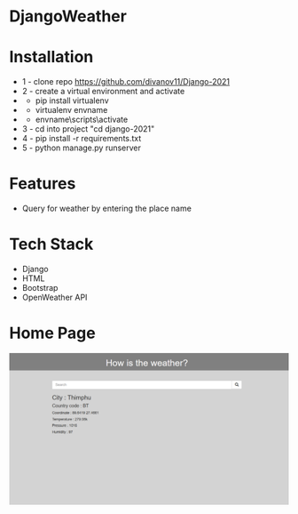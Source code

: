 # DjangoWeather

# Installation
* 1 - clone repo https://github.com/divanov11/Django-2021
* 2 - create a virtual environment and activate
*  - pip install virtualenv
*  - virtualenv envname
*  - envname\scripts\activate
* 3 - cd into project "cd django-2021"
* 4 - pip install -r requirements.txt
* 5 - python manage.py runserver



# Features
* Query for weather by entering the place name

# Tech Stack
* Django
* HTML
* Bootstrap
* OpenWeather API

# Home Page
<img src="weather.png">  

